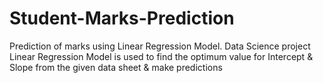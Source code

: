 # Student-Marks-Prediction
Prediction of marks using Linear Regression Model. Data Science project
Linear Regression Model is used to find the optimum value for Intercept & Slope from the given data sheet & make predictions
